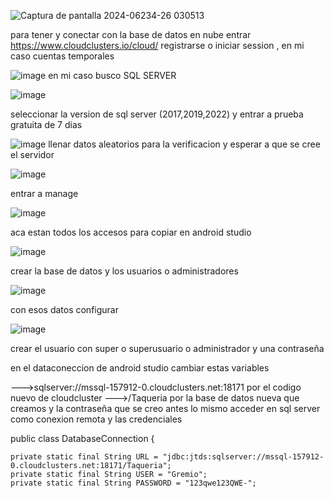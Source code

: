 ![Captura de pantalla 2024-06234-26 030513](https://github.com/Hack-Gamer001/G16-proyecto-aplicativo-taqueria/assets/119648000/f0b64bad-b761-4d0f-ba0d-9b33c261b1d6)

para tener y conectar con la base de datos en nube entrar https://www.cloudclusters.io/cloud/
registrarse o iniciar session , en mi caso cuentas temporales

![image](https://github.com/Hack-Gamer001/G16-proyecto-aplicativo-taqueria/assets/119648000/f997693c-3f44-4b4d-9a46-0fdba3080189)
en mi caso busco SQL SERVER

![image](https://github.com/Hack-Gamer001/G16-proyecto-aplicativo-taqueria/assets/119648000/ed995d7c-f2c6-43d3-8dcf-3a8647ee6ebe)

seleccionar la version de sql server (2017,2019,2022) y entrar a prueba gratuita de 7 dias 

![image](https://github.com/Hack-Gamer001/G16-proyecto-aplicativo-taqueria/assets/119648000/ee34bf04-992c-4ebb-a634-b8ef8e8bfdbb)
llenar datos aleatorios para la verificacion y esperar a que se cree el servidor

![image](https://github.com/Hack-Gamer001/G16-proyecto-aplicativo-taqueria/assets/119648000/28634862-0d7d-400d-8f7c-fee90fd3a172)

entrar a manage

![image](https://github.com/Hack-Gamer001/G16-proyecto-aplicativo-taqueria/assets/119648000/caab8d1a-da65-4f43-9577-052397c1ff47)

aca estan todos los accesos para copiar en android studio

![image](https://github.com/Hack-Gamer001/G16-proyecto-aplicativo-taqueria/assets/119648000/5e345f34-ae30-4bc9-bb60-7c6a0ce96856)

crear la base de datos y los usuarios o administradores

![image](https://github.com/Hack-Gamer001/G16-proyecto-aplicativo-taqueria/assets/119648000/d282bc58-49bb-4cdc-b7d3-e399ee229bd4)

con esos datos configurar 

![image](https://github.com/Hack-Gamer001/G16-proyecto-aplicativo-taqueria/assets/119648000/d86efdaa-086c-4d4e-88d3-8d42dda1c89a)

crear el usuario con super o superusuario o administrador y una contraseña

en el dataconeccion de android studio cambiar estas variables 

--->sqlserver://mssql-157912-0.cloudclusters.net:18171        por el codigo nuevo de cloudcluster
--->/Taqueria      por la base de datos nueva que creamos
y la contraseña que se creo antes 
lo mismo acceder en sql server como conexion remota y las credenciales

public class DatabaseConnection {

    private static final String URL = "jdbc:jtds:sqlserver://mssql-157912-0.cloudclusters.net:18171/Taqueria";
    private static final String USER = "Gremio";
    private static final String PASSWORD = "123qwe123QWE-";

